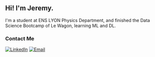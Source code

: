 <h2> Hi! I'm Jeremy.</h2>

I'm a student at ENS LYON Physics Department, and finished the Data Science Bootcamp of Le Wagon, learning ML and DL.

<h3> Contact Me </h3>

<a href="https://linkedin.com/in/jeremy-ling-657431257"><img alt="LinkedIn"></a>
<a href="mailto:ling.jeremy1999@gmail.com"><img alt="Email"></a>
